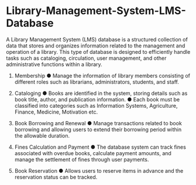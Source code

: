 # Library-Management-System-LMS-Database
A Library Management System (LMS) database is a structured collection of data that stores
and organizes information related to the management and operation of a library. This type of
database is designed to efficiently handle tasks such as cataloging, circulation, user
management, and other administrative functions within a library.

1. Membership
● Manage the information of library members consisting of different roles such as
librarians, administrators, students, and staff.

2. Cataloging
● Books are identified in the system, storing details such as book title, author, and
publication information.
● Each book must be classified into categories such as Information Systems, Agriculture,
Finance, Medicine, Motivation etc.

3. Book Borrowing and Renewal
● Manage transactions related to book borrowing and allowing users to extend their
borrowing period within the allowable duration.

4. Fines Calculation and Payment
● The database system can track fines associated with overdue books, calculate payment
amounts, and manage the settlement of fines through user payments.

5. Book Reservation
● Allows users to reserve items in advance and the reservation status can be tracked.
